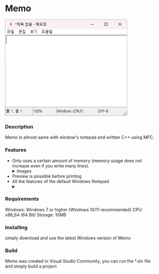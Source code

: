 # Memo
![Memo](https://raw.githubusercontent.com/itsbell/Memo/refs/heads/main/resource/memo.png?token=GHSAT0AAAAAACYAO3TELXUEA6YKO4ZJKY7OZXT6TRQ)

<h3>Description</h3>
<p>Memo is almost same with window's notepad and written C++ using MFC.</p>

<h3>Features</h3>
<ul>
<li>Only uses a certain amount of memory (memory usage does not increase even if you write many lines).</li>
  <details>
    <summary>Images</summary>
![Memo](https://raw.githubusercontent.com/itsbell/Memo/refs/heads/main/resource/memo5.png?token=GHSAT0AAAAAACYAO3TEJMN3GEABMROBFFH4ZXT63XA)
![Memo](https://raw.githubusercontent.com/itsbell/Memo/refs/heads/main/resource/memo6.png?token=GHSAT0AAAAAACYAO3TFCGTDRTIKEBXYVQQEZXT64IA)
    </details>
<li>Preview is possible before printing </li>
<li>All the features of the default Windows Notepad
  <details>
<summary></summary>
  <ul>
  <li>File Load/Save</li>
  <li>Encode/Decode (ANSI / UTF-16 LE / UTF-16 BE / UTF-8 / UTF-8(BOM))</li>
  <li>Find/Replace</li>
  <li>Print/PageSetup</li>
  <li>Copy/Paste</li>
  <li>Undo/Redo</li>
  <li>ZoomIn/ZoomOut</li>
  <li>Help</li>
  <li>etc..</li>
  </ul>
  </details>
</li>
</ul>

<h3>Requirements</h3>
<p>
Windows: Windows 7 or higher (Windows 10/11 recommended)
CPU: x86_64 (64 Bit)
Storage: 10MB
</p>

<h3>Installing</h3>
<p>simply download and use the latest Windows version of Memo</p>

<h3>Build</h3>
Memo was created in Visual Studio Community, you can run the *.sln file and simply build a project
